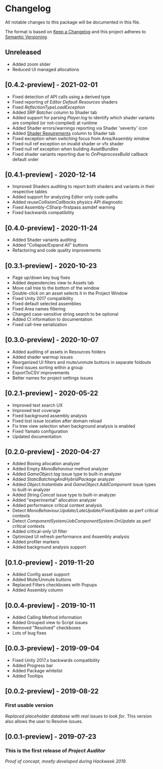 # Changelog
All notable changes to this package will be documented in this file.

The format is based on [Keep a Changelog](http://keepachangelog.com/en/1.0.0/)
and this project adheres to [Semantic Versioning](http://semver.org/spec/v2.0.0.html).

## Unreleased
* Added zoom slider
* Reduced UI managed allocations

## [0.4.2-preview] - 2021-02-01
* Fixed detection of API calls using a derived type
* Fixed reporting of *Editor Default Resources* shaders
* Fixed *ReflectionTypeLoadException*
* Added *SRP Batcher* column to Shader tab
* Added support for parsing *Player.log* to identify which shader variants are compiled (or not-compiled) at runtime
* Added Shader errors/warnings reporting via Shader 'severity' icon
* Added [Shader Requirements](https://docs.unity3d.com/ScriptReference/Rendering.ShaderRequirements.html) column to Shader tab
* Fixed exception when switching focus from Area/Assembly window
* Fixed null ref exception on invalid shader or vfx shader
* Fixed null ref exception when building AssetBundles
* Fixed shader variants reporting due to *OnPreprocessBuild* callback default order

## [0.4.1-preview] - 2020-12-14
* Improved Shaders auditing to report both shaders and variants in their respective tables
* Added support for analyzing Editor only code-paths
* Added *reuseCollisionCallbacks* physics API diagnostic
* Fixed Assembly-CSharp-firstpass asmdef warning
* Fixed backwards compatibility

## [0.4.0-preview] - 2020-11-24
* Added Shader variants auditing
* Added "Collapse/Expand All" buttons
* Refactoring and code quality improvements

## [0.3.1-preview] - 2020-10-23
* Page up/down key bug fixes
* Added dependencies view to Assets tab
* Move call tree to the bottom of the window
* Double-click on an asset selects it in the Project Window
* Fixed Unity 2017 compatibility
* Fixed default selected assemblies
* Fixed Area names filtering
* Changed case-sensitive string search to be optional
* Added CI information to documentation
* Fixed call-tree serialization

## [0.3.0-preview] - 2020-10-07
* Added auditing of assets in Resources folders
* Added shader warmup issues
* Reorganized UI filters and mute/unmute buttons in separate foldouts
* Fixed issues sorting within a group
* ExportToCSV improvements
* Better names for project settings issues

## [0.2.1-preview] - 2020-05-22
* Improved text search UX
* Improved test coverage
* Fixed background assembly analysis
* Fixed lost issue location after domain reload
* Fix tree view selection when background analysis is enabled
* Fixed Yamato configuration
* Updated documentation

## [0.2.0-preview] - 2020-04-27
* Added Boxing allocation analyzer
* Added Empty *MonoBehaviour* method analyzer
* Added *GameObject.tag* issue type to built-in analyzer
* Added *StaticBatchingAndHybridPackage* analyzer
* Added *Object.Instantiate* and *GameObject.AddComponent* issue types to built-in analyzer
* Added *String.Concat* issue type to built-in analyzer
* Added "experimental" allocation analyzer
* Added performance critical context analysis
* Detect *MonoBehaviour.Update/LateUpdate/FixedUpdate* as perf critical contexts
* Detect *ComponentSystem/JobComponentSystem.OnUpdate* as perf critical contexts
* Added critical-only UI filter
* Optimized UI refresh performance and Assembly analysis
* Added profiler markers
* Added background analysis support

## [0.1.0-preview] - 2019-11-20
* Added Config asset support
* Added Mute/Unmute buttons
* Replaced Filters checkboxes with Popups
* Added Assembly column

## [0.0.4-preview] - 2019-10-11
* Added Calling Method information
* Added Grouped view to Script issues
* Removed "Resolved" checkboxes
* Lots of bug fixes

## [0.0.3-preview] - 2019-09-04
* Fixed Unity 2017.x backwards compatibility
* Added Progress bar
* Added Package whitelist
* Added Tooltips

## [0.0.2-preview] - 2019-08-22

### First usable version

*Replaced placeholder database with real issues to look for*. This version also allows the user to Resolve issues.

## [0.0.1-preview] - 2019-07-23

### This is the first release of *Project Auditor*

*Proof of concept, mostly developed during Hackweek 2019*.
